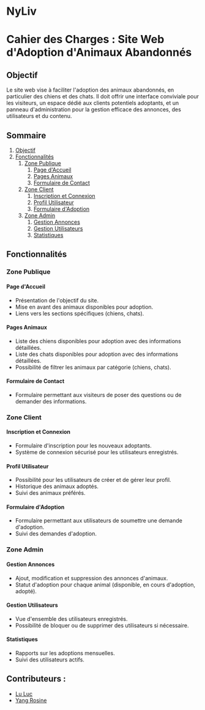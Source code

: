 # NyLiv
# Cahier des Charges : Site Web d'Adoption d'Animaux Abandonnés

## Objectif

Le site web vise à faciliter l'adoption des animaux abandonnés, en particulier des chiens et des chats. Il doit offrir une interface conviviale pour les visiteurs, un espace dédié aux clients potentiels adoptants, et un panneau d'administration pour la gestion efficace des annonces, des utilisateurs et du contenu.

## Sommaire

1. [Objectif](#objectif)
2. [Fonctionnalités](#fonctionnalités)
   1. [Zone Publique](#zone-publique)
      1. [Page d'Accueil](#page-daccueil)
      2. [Pages Animaux](#pages-animaux)
      3. [Formulaire de Contact](#formulaire-de-contact)
   2. [Zone Client](#zone-client)
      1. [Inscription et Connexion](#inscription-et-connexion)
      2. [Profil Utilisateur](#profil-utilisateur)
      3. [Formulaire d'Adoption](#formulaire-dadoption)
   3. [Zone Admin](#zone-admin)
      1. [Gestion Annonces](#gestion-annonces)
      2. [Gestion Utilisateurs](#gestion-utilisateurs)
      3. [Statistiques](#statistiques)


## Fonctionnalités

### Zone Publique

#### Page d'Accueil

- Présentation de l'objectif du site.
- Mise en avant des animaux disponibles pour adoption.
- Liens vers les sections spécifiques (chiens, chats).

#### Pages Animaux

- Liste des chiens disponibles pour adoption avec des informations détaillées.
- Liste des chats disponibles pour adoption avec des informations détaillées.
- Possibilité de filtrer les animaux par catégorie (chiens, chats).

#### Formulaire de Contact

- Formulaire permettant aux visiteurs de poser des questions ou de demander des informations.

### Zone Client

#### Inscription et Connexion

- Formulaire d'inscription pour les nouveaux adoptants.
- Système de connexion sécurisé pour les utilisateurs enregistrés.

#### Profil Utilisateur

- Possibilité pour les utilisateurs de créer et de gérer leur profil.
- Historique des animaux adoptés.
- Suivi des animaux préférés.

#### Formulaire d'Adoption

- Formulaire permettant aux utilisateurs de soumettre une demande d'adoption.
- Suivi des demandes d'adoption.

### Zone Admin

#### Gestion Annonces

- Ajout, modification et suppression des annonces d'animaux.
- Statut d'adoption pour chaque animal (disponible, en cours d'adoption, adopté).

#### Gestion Utilisateurs

- Vue d'ensemble des utilisateurs enregistrés.
- Possibilité de bloquer ou de supprimer des utilisateurs si nécessaire.

#### Statistiques

- Rapports sur les adoptions mensuelles.
- Suivi des utilisateurs actifs.

## Contributeurs :
- [Lu Luc](https://github.com/CapriceSeum)
- [Yang Rosine](https://github.com/Myakii)
